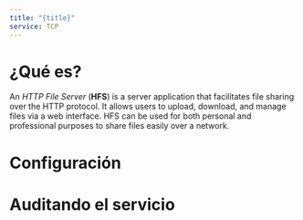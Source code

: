 ```yaml
---
title: "{title}"
service: TCP
---
```

# ¿Qué es?

An *HTTP File Server* (**HFS**) is a server application that facilitates file sharing over the HTTP protocol. It allows users to upload, download, and manage files via a web interface. HFS can be used for both personal and professional purposes to share files easily over a network.
# Configuración

# Auditando el servicio